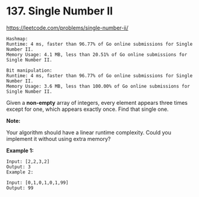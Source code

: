 # 137. Single Number II

https://leetcode.com/problems/single-number-ii/

```
Hashmap:
Runtime: 4 ms, faster than 96.77% of Go online submissions for Single Number II.
Memory Usage: 4.1 MB, less than 20.51% of Go online submissions for Single Number II.

Bit manipulation:
Runtime: 4 ms, faster than 96.77% of Go online submissions for Single Number II.
Memory Usage: 3.6 MB, less than 100.00% of Go online submissions for Single Number II.
```

Given a **non-empty** array of integers, every element appears three times except for one, which appears exactly once. Find that single one.

**Note:**

Your algorithm should have a linear runtime complexity. Could you implement it without using extra memory?

**Example 1:**
```
Input: [2,2,3,2]
Output: 3
Example 2:

Input: [0,1,0,1,0,1,99]
Output: 99
```